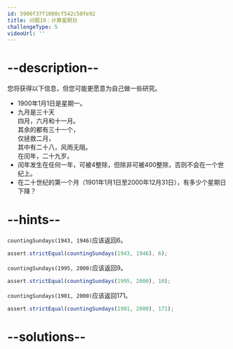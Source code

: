 ```yaml
---
id: 5900f37f1000cf542c50fe92
title: 问题19：计算星期日
challengeType: 5
videoUrl: ''
---
```


# --description--

您将获得以下信息，但您可能更愿意为自己做一些研究。

-   1900年1月1日是星期一。
-   九月是三十天  
    四月，六月和十一月。  
    其余的都有三十一个，  
    仅拯救二月，  
    其中有二十八，风雨无阻。  
    在闰年，二十九岁。
-   闰年发生在任何一年，可被4整除，但除非可被400整除，否则不会在一个世纪上。
-   在二十世纪的第一个月（1901年1月1日至2000年12月31日），有多少个星期日下降？

# --hints--

`countingSundays(1943, 1946)`应该返回6。

```js
assert.strictEqual(countingSundays(1943, 1946), 6);
```

`countingSundays(1995, 2000)`应该返回9。

```js
assert.strictEqual(countingSundays(1995, 2000), 10);
```

`countingSundays(1901, 2000)`应该返回171。

```js
assert.strictEqual(countingSundays(1901, 2000), 171);
```

# --solutions--

